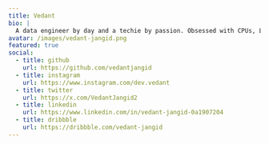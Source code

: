 ```yaml
---
title: Vedant
bio: |
  A data engineer by day and a techie by passion. Obsessed with CPUs, Linux, self-hosting, and all things that scream “nerd alert,” thrives on tinkering with machines and diving deep into the internet. Fueled by caffeine and an endless curiosity for technology and the online chaos.
avatar: /images/vedant-jangid.png
featured: true
social:
  - title: github
    url: https://github.com/vedantjangid
  - title: instagram
    url: https://www.instagram.com/dev.vedant
  - title: twitter
    url: https://x.com/VedantJangid2
  - title: linkedin
    url: https://www.linkedin.com/in/vedant-jangid-0a1907204
  - title: dribbble
    url: https://dribbble.com/vedant-jangid
---
```

